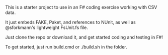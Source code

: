 This is a starter project to use in an F# coding exercise working with CSV data.

It just embeds FAKE, Paket, and references to NUnit, as well as @sforkmann's lightweight FsUnit.fs file.

Just clone the repo or download it, and get started coding and testing in F#!

To get started, just run build.cmd or ./build.sh in the folder.